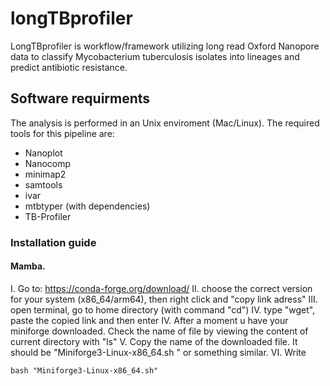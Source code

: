 # longTBprofiler

LongTBprofiler is workflow/framework utilizing long read Oxford Nanopore data to classify Mycobacterium tuberculosis isolates into lineages and predict antibiotic resistance. 

## Software requirments 

The analysis is performed in an Unix enviroment (Mac/Linux). The required tools for this pipeline are:
- Nanoplot
- Nanocomp
- minimap2
- samtools
- ivar
- mtbtyper (with dependencies) 
- TB-Profiler


### Installation guide

#### Mamba.

I. Go to: https://conda-forge.org/download/
II. choose the correct version for your system (x86_64/arm64), then right click and "copy link adress"
III. open terminal, go to home directory (with command "cd")
IV. type "wget", paste the copied link and then enter
IV. After a moment u have your miniforge downloaded. Check the name of file by viewing the content of current directory with "ls"
V. Copy the name of the downloaded file. It should be "Miniforge3-Linux-x86_64.sh " or something similar.
VI. Write

  ```
  bash "Miniforge3-Linux-x86_64.sh"

  ```





